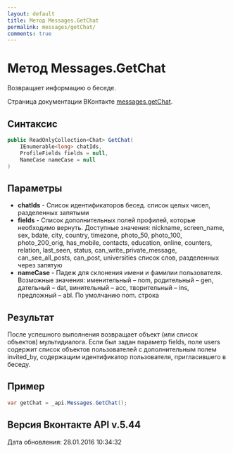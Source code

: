 ```yaml
---
layout: default
title: Метод Messages.GetChat
permalink: messages/getChat/
comments: true
---
```

# Метод Messages.GetChat
Возвращает информацию о беседе.

Страница документации ВКонтакте [messages.getChat](https://vk.com/dev/messages.getChat).

## Синтаксис
``` csharp
public ReadOnlyCollection<Chat> GetChat(
	IEnumerable<long> chatIds,
	ProfileFields fields = null,
	NameCase nameCase = null
)
```

## Параметры
+ **chatIds** - Список идентификаторов бесед. список целых чисел, разделенных запятыми
+ **fields** - Список дополнительных полей профилей, которые необходимо вернуть. 
Доступные значения: nickname, screen_name, sex, bdate, city, country, timezone, photo_50, photo_100, photo_200_orig, has_mobile, contacts, education, online, counters, relation, last_seen, status, can_write_private_message, can_see_all_posts, can_post, universities список слов, разделенных через запятую
+ **nameCase** - Падеж для склонения имени и фамилии пользователя. Возможные значения: именительный – nom, родительный – gen, дательный – dat, винительный – acc, творительный – ins, предложный – abl. По умолчанию nom. строка

## Результат
После успешного выполнения возвращает объект (или список объектов) мультидиалога. 
Если был задан параметр fields, поле users содержит список объектов пользователей с дополнительным полем invited_by, содержащим идентификатор пользователя, пригласившего в беседу.

## Пример
``` csharp
var getChat = _api.Messages.GetChat();
```

## Версия Вконтакте API v.5.44
Дата обновления: 28.01.2016 10:34:32
